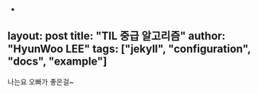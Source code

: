 -
layout: post
title:  "TIL 중급 알고리즘"
author: "HyunWoo LEE"
tags: ["jekyll", "configuration", "docs", "example"]
---

나는요 오빠가 좋은걸~
